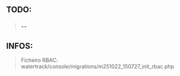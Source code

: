 ## TODO:

> ### --

## INFOS:

> Ficheiro RBAC: watertrack/console/migrations/m251022_150727_init_rbac.php
 
